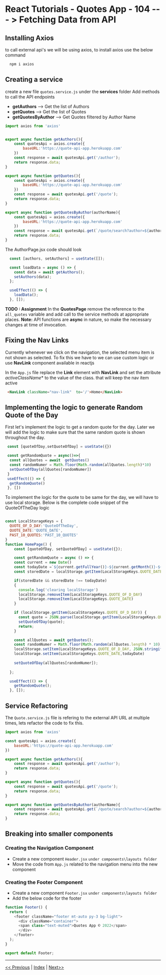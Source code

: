 
# React Tutorials - Quotes App - 104 --- > Fetching Data from API

## Installing Axios

to call external api's we will be using axios, to install axios use the below command

``` cmd
  npm i axios
```


## Creating a service

create a new file `quotes.service.js` under the **services** folder
Add methods to call the API endpoints
- **getAuthors** --> Get the list of Authors
- **getQuotes** --> Get the list of Quotes
- **getQuotesByAuthor** --> Get Quotes filtered by Author Name


``` javascript
import axios from 'axios'


export async function getAuthors(){
    const quotesApi = axios.create({
        baseURL:'https://quote-api-app.herokuapp.com'
    })
    const response = await quotesApi.get('/author');
    return response.data;
}

export async function getQuotes(){
    const quotesApi = axios.create({
        baseURL:'https://quote-api-app.herokuapp.com'
    })
    const response = await quotesApi.get('/quote');
    return response.data;
}

export async function getQuotesByAuthor(authorName){
    const quotesApi = axios.create({
        baseURL:'https://quote-api-app.herokuapp.com'
    })
    const response = await quotesApi.get(`/quote/search?author=${authorName}`);
    return response.data;
}
```



The AuthorPage.jsx code should look 
``` javascript
  const [authors, setAuthors] = useState([]);

  const loadData = async () => {
    const data = await getAuthors();
    setAuthors(data);
  };

  useEffect(() => {
    loadData();
  }, []);
```

**TODO : Assignment**
In the **QuotesPage** remove the reference to the `all_quotes` variable and add call to the service methods at appropriate places. **Note:** API functions are **async** in nature, so make the necessary changes at time of invocation. 

## Fixing the Nav Links

Currently whenever we click on the navigation, the selected menu item is not shown as selected.
To fix this we have to we can use custom logic or use **NavLink** component available in reactjs

In the `App.js` file replace the **Link** element with **NavLink** and set the attribute *activeClassName** to the value of the class. that will keep the nav item active

``` html
 <NavLink className="nav-link"  to='/'>Home</NavLink>
```

## Implementing the logic to generate Random Quote of the Day

First let's implement the logic to get a random quote for the day. Later we will add the logic to make sure that the same random quote is shown throughout the day. 


``` javascript
 const [quoteOfDay,setQuoteOfDay] = useState({}) 

 const getRandomQuote = async()=>{
  const allQuotes = await  getQuotes()
  const randomNumer = Math.floor(Math.random(allQuotes.length)*10)
  setQuoteOfDay(allQuotes[randomNumer])
 }
 useEffect(() => {
  getRandomQuote()
 }, [])

```

To implement the logic for the quote to be same for the day, we will have to use local storage. 
Below is the complete code snippet of the QuoteOfTheDay logic

``` javascript

const LocalStorageKeys = {
  QUOTE_OF_D_DAY:'QuoteOfTheDay',
  QUOTE_DATE:'QUOTE_DATE',
  PAST_10_QUOTES:'PAST_10_QUOTES'
} 
function HomePage() {
    const [quoteOfDay, setQuoteOfDay] = useState({});

    const getRandomQuote = async () => {
    const current = new Date()
    const todayDate =`${current.getFullYear()}-${current.getMonth()}-${current.getDate()}`
    const storedDate = localStorage.getItem(LocalStorageKeys.QUOTE_DATE)

    if(storedDate && storedDate !== todayDate)
    {
      console.log('clearing localStorage')
      localStorage.removeItem(LocalStorageKeys.QUOTE_OF_D_DAY)
      localStorage.removeItem(LocalStorageKeys.QUOTE_DATE)
    }

    if (localStorage.getItem(LocalStorageKeys.QUOTE_OF_D_DAY)) {
      const quote = JSON.parse(localStorage.getItem(LocalStorageKeys.QUOTE_OF_D_DAY));
      setQuoteOfDay(quote);
      return;
    }

    const allQuotes = await getQuotes();
    const randomNumer = Math.floor(Math.random(allQuotes.length) * 10);
    localStorage.setItem(LocalStorageKeys.QUOTE_OF_D_DAY, JSON.stringify(allQuotes[randomNumer]));
    localStorage.setItem(LocalStorageKeys.QUOTE_DATE,todayDate)
    
    setQuoteOfDay(allQuotes[randomNumer]);
    
  };

  useEffect(() => {
    getRandomQuote();
  }, []);
```

## Service Refactoring

The `Quote.service.js` file is refering to the external API URL at multiple times, lets refactor the code to fix this. 

``` javascript
import axios from 'axios'

const quotesApi = axios.create({
    baseURL:'https://quote-api-app.herokuapp.com'
})

export async function getAuthors(){
    const response = await quotesApi.get('/author');
    return response.data;
}

export async function getQuotes(){
    const response = await quotesApi.get('/quote');
    return response.data;
}

export async function getQuotesByAuthor(authorName){
    const response = await quotesApi.get(`/quote/search?author=${authorName}`);
    return response.data;
}
```

## Breaking into smaller components

### Creating the Navigation Component

- Create a new component `Header.jsx` `under components\layouts folder`
- Move the code from `App.js` related to the navigation menu into the new component


### Creating the Footer Component
- Create a new component `Footer.jsx` `under components\layouts folder`
- Add the below code for the footer

``` javascript
function Footer() {
  return (
    <footer className="footer mt-auto py-3 bg-light">
      <div className="container">
      <span class="text-muted">Quotes App © 2022</span>
      </div>
    </footer>
  );
}

export default Footer;
```

<hr/>

[<< Previous](https://costaivo.com/tutorial-reactjs/quotes-103) |  [Index](https://costaivo.com/tutorial-reactjs) |  [Next>>](https://costaivo.com/tutorial-reactjs/quotes-104b) 

